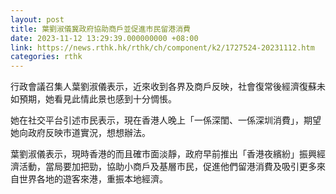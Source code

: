 ```yaml
---
layout: post
title: 葉劉淑儀冀政府協助商戶並促進市民留港消費
date: 2023-11-12 13:29:39.000000000 +08:00
link: https://news.rthk.hk/rthk/ch/component/k2/1727524-20231112.htm
categories: rthk
---
```


行政會議召集人葉劉淑儀表示，近來收到各界及商戶反映，社會復常後經濟復蘇未如預期，她看見此情此景也感到十分惆悵。

她在社交平台引述市民表示，現在香港人晚上「一係深閨、一係深圳消費」，期望她向政府反映市道實況，想想辦法。

葉劉淑儀表示，現時香港的而且確市面淡靜，政府早前推出「香港夜繽紛」振興經濟活動，當局要加把勁，協助小商戶及基層市民，促進他們留港消費及吸引更多來自世界各地的遊客來港，重振本地經濟。
